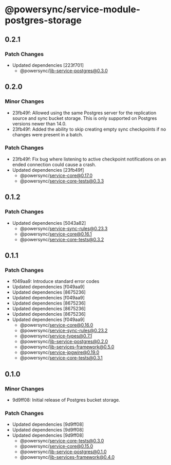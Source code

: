 # @powersync/service-module-postgres-storage

## 0.2.1

### Patch Changes

- Updated dependencies [223f701]
  - @powersync/lib-service-postgres@0.3.0

## 0.2.0

### Minor Changes

- 23fb49f: Allowed using the same Postgres server for the replication source and sync bucket storage. This is only supported on Postgres versions newer than 14.0.
- 23fb49f: Added the ability to skip creating empty sync checkpoints if no changes were present in a batch.

### Patch Changes

- 23fb49f: Fix bug where listening to active checkpoint notifications on an ended connection could cause a crash.
- Updated dependencies [23fb49f]
  - @powersync/service-core@0.17.0
  - @powersync/service-core-tests@0.3.3

## 0.1.2

### Patch Changes

- Updated dependencies [5043a82]
  - @powersync/service-sync-rules@0.23.3
  - @powersync/service-core@0.16.1
  - @powersync/service-core-tests@0.3.2

## 0.1.1

### Patch Changes

- f049aa9: Introduce standard error codes
- Updated dependencies [f049aa9]
- Updated dependencies [8675236]
- Updated dependencies [f049aa9]
- Updated dependencies [8675236]
- Updated dependencies [8675236]
- Updated dependencies [8675236]
- Updated dependencies [f049aa9]
  - @powersync/service-core@0.16.0
  - @powersync/service-sync-rules@0.23.2
  - @powersync/service-types@0.7.1
  - @powersync/lib-service-postgres@0.2.0
  - @powersync/lib-services-framework@0.5.0
  - @powersync/service-jpgwire@0.19.0
  - @powersync/service-core-tests@0.3.1

## 0.1.0

### Minor Changes

- 9d9ff08: Initial release of Postgres bucket storage.

### Patch Changes

- Updated dependencies [9d9ff08]
- Updated dependencies [9d9ff08]
- Updated dependencies [9d9ff08]
  - @powersync/service-core-tests@0.3.0
  - @powersync/service-core@0.15.0
  - @powersync/lib-service-postgres@0.1.0
  - @powersync/lib-services-framework@0.4.0
